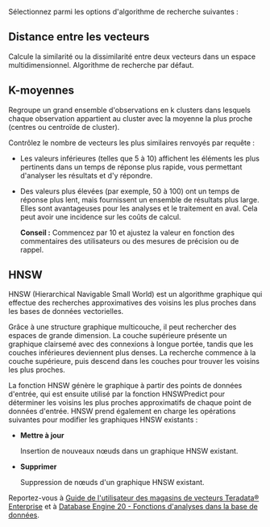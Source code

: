 Sélectionnez parmi les options d'algorithme de recherche suivantes :

## Distance entre les vecteurs


Calcule la similarité ou la dissimilarité entre deux vecteurs dans un espace multidimensionnel. Algorithme de recherche par défaut.

## K-moyennes


Regroupe un grand ensemble d'observations en k clusters dans lesquels chaque observation appartient au cluster avec la moyenne la plus proche (centres ou centroïde de cluster).

Contrôlez le nombre de vecteurs les plus similaires renvoyés par requête :

-   Les valeurs inférieures (telles que 5 à 10) affichent les éléments les plus pertinents dans un temps de réponse plus rapide, vous permettant d'analyser les résultats et d'y répondre.


-   Des valeurs plus élevées (par exemple, 50 à 100) ont un temps de réponse plus lent, mais fournissent un ensemble de résultats plus large. Elles sont avantageuses pour les analyses et le traitement en aval. Cela peut avoir une incidence sur les coûts de calcul.

    **Conseil :** Commencez par 10 et ajustez la valeur en fonction des commentaires des utilisateurs ou des mesures de précision ou de rappel.


## HNSW


HNSW (Hierarchical Navigable Small World) est un algorithme graphique qui effectue des recherches approximatives des voisins les plus proches dans les bases de données vectorielles.

Grâce à une structure graphique multicouche, il peut rechercher des espaces de grande dimension. La couche supérieure présente un graphique clairsemé avec des connexions à longue portée, tandis que les couches inférieures deviennent plus denses. La recherche commence à la couche supérieure, puis descend dans les couches pour trouver les voisins les plus proches.

La fonction HNSW génère le graphique à partir des points de données d'entrée, qui est ensuite utilisé par la fonction HNSWPredict pour déterminer les voisins les plus proches approximatifs de chaque point de données d'entrée. HNSW prend également en charge les opérations suivantes pour modifier les graphiques HNSW existants :

-   **Mettre à jour**

    Insertion de nouveaux nœuds dans un graphique HNSW existant.


-   **Supprimer**

    Suppression de nœuds d'un graphique HNSW existant.


Reportez-vous à [Guide de l'utilisateur des magasins de vecteurs Teradata® Enterprise](https://docs.teradata.com/access/sources/dita/map?dita:mapPath=bav1749171335700.ditamap&dita:ditavalPath=yeh1751419390153.ditaval) et à [Database Engine 20 - Fonctions d'analyses dans la base de données](https://docs.teradata.com/access/sources/dita/map?dita:mapPath=rjr1747262120366.ditamap).

